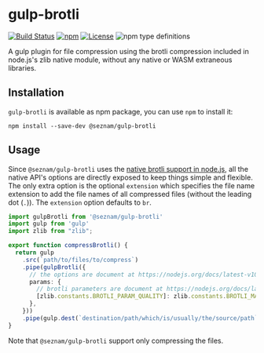 # gulp-brotli

[![Build Status](https://travis-ci.org/seznam/gulp-brotli.svg?branch=master)](https://travis-ci.org/seznam/gulp-brotli)
[![npm](https://img.shields.io/npm/v/@seznam/gulp-brotli.svg)](https://www.npmjs.com/package/@seznam/gulp-brotli)
[![License](https://img.shields.io/npm/l/@seznam/gulp-brotli.svg)](LICENSE)
![npm type definitions](https://img.shields.io/npm/types/@seznam/gulp-brotli.svg)

A gulp plugin for file compression using the brotli compression included in
node.js's zlib native module, without any native or WASM extraneous libraries.

## Installation

`gulp-brotli` is available as npm package, you can use `npm` to install it:

```
npm install --save-dev @seznam/gulp-brotli
```

## Usage

Since `@seznam/gulp-brotli` uses the
[native brotli support in node.js](https://nodejs.org/docs/latest-v10.x/api/zlib.html),
all the native API's options are directly exposed to keep things simple and
flexible. The only extra option is the optional `extension` which specifies
the file name extension to add the file names of all compressed files (without
the leading dot (`.`)). The `extension` option defaults to `br`.

```typescript
import gulpBrotli from '@seznam/gulp-brotli'
import gulp from 'gulp'
import zlib from "zlib";

export function compressBrotli() {
  return gulp
    .src(`path/to/files/to/compress`)
    .pipe(gulpBrotli({
      // the options are document at https://nodejs.org/docs/latest-v10.x/api/zlib.html#zlib_class_brotlioptions 
      params: {
        // brotli parameters are document at https://nodejs.org/docs/latest-v10.x/api/zlib.html#zlib_brotli_constants
        [zlib.constants.BROTLI_PARAM_QUALITY]: zlib.constants.BROTLI_MAX_QUALITY,
      },
    }))
    .pipe(gulp.dest(`destination/path/which/is/usually/the/source/path`));
}
```

Note that `@seznam/gulp-brotli` support only compressing the files.
